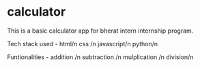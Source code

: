 # calculator
This is a basic calculator app for bherat intern internship program.


Tech stack used -
                 html/n
                 css /n
                 javascript/n
                 python/n


Funtionalities - 
                addition /n
                subtraction /n
                mulplication /n
                division/n
                 
